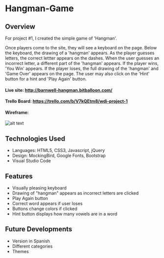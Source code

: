 # Hangman-Game

## Overview

For project #1, I created the simple game of 'Hangman'.

Once players come to the site, they will see a keyboard on the page. Below the keyboard, the drawing of a 'hangman' appears. As the player guesses letters, the correct lettter appears on the dashes. When the user guesses an incorrect letter, a different part of the 'hangman' appears. If the player wins, 'You Win' appears. If the player loses, the full drawing of the 'hangman' and 'Game Over' appears on the page. The user may also click on the 'Hint' button for a hint and 'Play Again' button.

#### Live site: http://barnwell-hangman.bitballoon.com/

#### Trello Board: https://trello.com/b/V7kQEtm8/wdi-project-1

#### Wireframe:

![alt text](https://user-images.githubusercontent.com/28518794/28250533-f94a466c-6a38-11e7-8cf3-351ed94e91e9.png)

## Technologies Used

* Languages: HTML5, CSS3, Javascript, jQuery
* Design: MockingBird, Google Fonts, Bootstrap
* Visual Studio Code

## Features

* Visually pleasing keyboard
* Drawing of "hangman" appears as incorrect letters are clicked
* Play Again button
* Correct word appears if user loses
* Buttons change colors if clicked
* Hint button displays how many vowels are in a word

## Future Developments

* Version in Spanish
* Different categories 
* Themes
